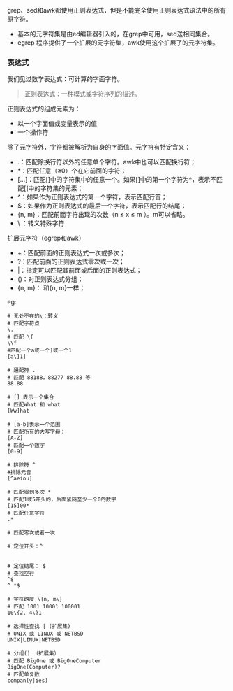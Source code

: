 <!--
author: 刘青
date: 2017-03-12
title: 了解正则表达式语法
tags: 
category: linux/sed_awk2
status: publish
type: note
summary:
-->

grep、sed和awk都使用正则表达式，但是不能完全使用正则表达式语法中的所有原字符。
- 基本的元字符集是由ed编辑器引入的，在grep中可用，sed送相同集合。
- egrep 程序提供了一个扩展的元字符集，awk使用这个扩展了的元字符集。

### 表达式
我们见过数学表达式：可计算的字面字符。

> 正则表达式：一种模式或字符序列的描述。

正则表达式的组成元素为：
- 以一个字面值或变量表示的值
- 一个操作符

除了元字符外，字符都被解析为自身的字面值。元字符有特定含义：
- .：匹配除换行符以外的任意单个字符。awk中也可以匹配换行符；
- *：匹配任意（≥0）个在它前面的字符；
- [...]：匹配[]中的字符集中的任意一个。如果[]中的第一个字符为^，表示不匹配[]中的字符集的元素；
- ^：如果作为正则表达式的第一个字符，表示匹配行首；
- $：如果作为正则表达式的最后一个字符，表示匹配行的结尾；
- \{n, m\}：匹配前面字符出现的次数（n ≤ x ≤ m ）。m可以省略。
- \ ：转义特殊字符

扩展元字符（egrep和awk）
- +：匹配前面的正则表达式一次或多次；
- ?：匹配前面的正则表达式零次或一次；
- |：指定可以匹配其前面或后面的正则表达式；
- ()：对正则表达式分组；
- {n, m}： 和\{n, m\}一样；

eg:
```
# 无处不在的\：转义
# 匹配字符点
\.
# 匹配 \f
\\f
#匹配一个a或一个]或一个1
[a\]1]

# 通配符 .
# 匹配 88188，88277 88.88 等
88.88

# [] 表示一个集合
# 匹配What 和 what
[Ww]hat

# [a-b]表示一个范围
# 匹配所有的大写字母：
[A-Z]
# 匹配一个数字
[0-9]

# 排除符 ^
#排除元音
[^aeiou]

# 匹配零到多次 *
# 匹配1或5开头的，后面紧随至少一个0的数字
[15]00*
# 匹配任意字符
.*

# 匹配零次或者一次

# 定位开头：^


# 定位结尾： $
# 查找空行
^$
^ *$

# 字符跨度 \{n, m\}
# 匹配 1001 10001 100001
10\{2, 4\}1

# 选择性查找 | (扩展集)
# UNIX 或 LINUX 或 NETBSD
UNIX|LINUX|NETBSD

# 分组() （扩展集）
# 匹配 BigOne 或 BigOneComputer
BigOne(Computer)?
# 匹配单复数
compan(y|ies)
```
